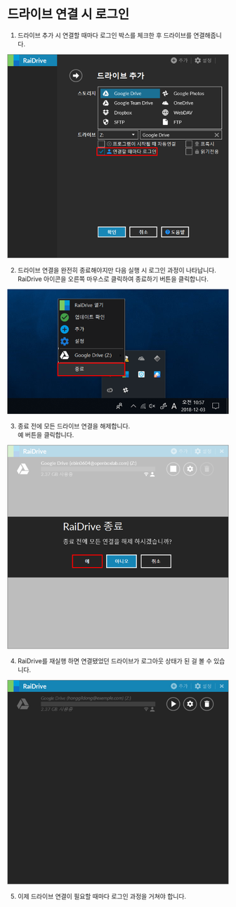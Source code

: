 # 드라이브 연결 시 로그인  


1. 드라이브 추가 시 연결할 때마다 로그인 박스를 체크한 후 드라이브를 연결해줍니다.  

![login_checkbox](/login_checkbox.PNG?raw=true)  


2. 드라이브 연결을 완전히 종료해야지만 다음 실행 시 로그인 과정이 나타납니다.  
   RaiDrive 아이콘을 오른쪽 마우스로 클릭하여 종료하기 버튼을 클릭합니다.  

![raidrive_off](/raidrive_off.png?raw=true)  


3. 종료 전에 모든 드라이브 연결을 해제합니다.  
   예 버튼을 클릭합니다.  

![off](/off.PNG?raw=true)  


4. RaiDrive를 재실행 하면 연결됐었던 드라이브가 로그아웃 상태가 된 걸 볼 수 있습니다.

![logout](/logout.PNG?raw=true)  


5. 이제 드라이브 연결이 필요할 때마다 로그인 과정을 거쳐야 합니다.  

